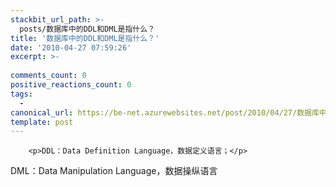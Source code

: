 ```yaml
---
stackbit_url_path: >-
  posts/数据库中的DDL和DML是指什么？
title: '数据库中的DDL和DML是指什么？'
date: '2010-04-27 07:59:26'
excerpt: >-
  
comments_count: 0
positive_reactions_count: 0
tags: 
  - 
canonical_url: https://be-net.azurewebsites.net/post/2010/04/27/数据库中的DDL和DML是指什么？
template: post
---
```


        <p>DDL：Data Definition Language，数据定义语言；</p>
<p>DML：Data Manipulation Language，数据操纵语言</p>
      